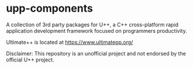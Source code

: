 # upp-components
A collection of 3rd party packages for U++, a C++ cross-platform rapid application development framework focused on programmers productivity.

Ultimate++ is located at https://www.ultimatepp.org/

Disclaimer: This repository is an unofficial project and not endorsed by the official U++ project.
